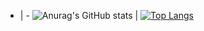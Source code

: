 - | -
![Anurag's GitHub stats](https://github-readme-stats.vercel.app/api?username=LiBaoxuan-Neil&theme=dark&show_icons=true) | [![Top Langs](https://github-readme-stats.vercel.app/api/top-langs/?username=LiBaoxuan-Neil)](https://github.com/anuraghazra/github-readme-stats)

<!--
**LiBaoxuan-Neil/LiBaoxuan-Neil** is a ✨ _special_ ✨ repository because its `README.md` (this file) appears on your GitHub profile.

Here are some ideas to get you started:

- 🔭 I’m currently working on ...
- 🌱 I’m currently learning ...
- 👯 I’m looking to collaborate on ...
- 🤔 I’m looking for help with ...
- 💬 Ask me about ...
- 📫 How to reach me: ...
- 😄 Pronouns: ...
- ⚡ Fun fact: ...
-->
